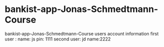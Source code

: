 # bankist-app-Jonas-Schmedtmann-Course
 bankist-app-Jonas-Schmedtmann-Course
 users account information
 first user :
 name: js 
 pin: 1111
 second user: jd
 name:2222
